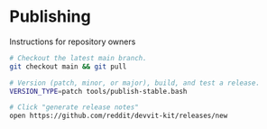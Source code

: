 # Publishing

Instructions for repository owners

```bash
# Checkout the latest main branch.
git checkout main && git pull

# Version (patch, minor, or major), build, and test a release.
VERSION_TYPE=patch tools/publish-stable.bash

# Click "generate release notes"
open https://github.com/reddit/devvit-kit/releases/new
```
